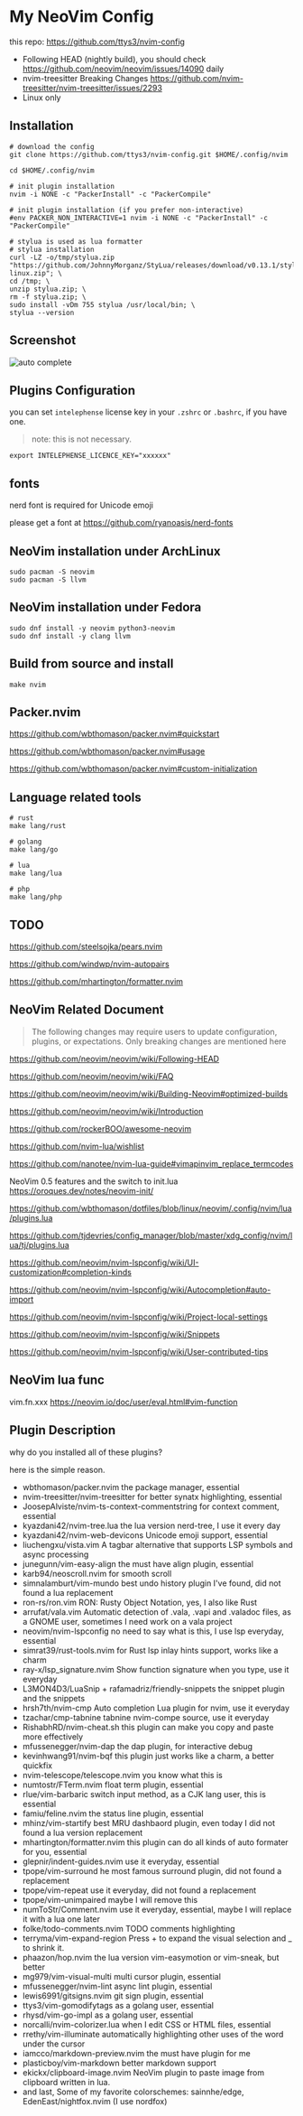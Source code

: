 # My NeoVim Config

this repo: https://github.com/ttys3/nvim-config

* Following HEAD (nightly build), you should check https://github.com/neovim/neovim/issues/14090 daily
* nvim-treesitter Breaking Changes https://github.com/nvim-treesitter/nvim-treesitter/issues/2293
* Linux only


## Installation

```shell
# download the config
git clone https://github.com/ttys3/nvim-config.git $HOME/.config/nvim

cd $HOME/.config/nvim

# init plugin installation
nvim -i NONE -c "PackerInstall" -c "PackerCompile"

# init plugin installation (if you prefer non-interactive)
#env PACKER_NON_INTERACTIVE=1 nvim -i NONE -c "PackerInstall" -c "PackerCompile"

# stylua is used as lua formatter
# stylua installation
curl -LZ -o/tmp/stylua.zip "https://github.com/JohnnyMorganz/StyLua/releases/download/v0.13.1/stylua-linux.zip"; \
cd /tmp; \
unzip stylua.zip; \
rm -f stylua.zip; \
sudo install -vDm 755 stylua /usr/local/bin; \
stylua --version
```

## Screenshot

![auto complete](https://user-images.githubusercontent.com/41882455/126368871-40bc204f-f804-47ba-811a-8200ff107fdf.png)

## Plugins Configuration

you can set `intelephense` license key in your `.zshrc` or `.bashrc`, if you have one.

> note: this is not necessary.

```shell
export INTELEPHENSE_LICENCE_KEY="xxxxxx"
```

## fonts

nerd font is required for Unicode emoji

please get a font at https://github.com/ryanoasis/nerd-fonts

## NeoVim installation under ArchLinux

```shell
sudo pacman -S neovim
sudo pacman -S llvm
```

## NeoVim installation under Fedora
```shell
sudo dnf install -y neovim python3-neovim
sudo dnf install -y clang llvm
```

## Build from source and install

```
make nvim
```

## Packer.nvim

https://github.com/wbthomason/packer.nvim#quickstart

https://github.com/wbthomason/packer.nvim#usage

https://github.com/wbthomason/packer.nvim#custom-initialization

## Language related tools

```shell
# rust
make lang/rust

# golang
make lang/go

# lua
make lang/lua

# php
make lang/php
```

## TODO

https://github.com/steelsojka/pears.nvim

https://github.com/windwp/nvim-autopairs

https://github.com/mhartington/formatter.nvim

## NeoVim Related Document

> The following changes may require users to update configuration, plugins, or expectations. Only breaking changes are mentioned here

<https://github.com/neovim/neovim/wiki/Following-HEAD>

<https://github.com/neovim/neovim/wiki/FAQ>

<https://github.com/neovim/neovim/wiki/Building-Neovim#optimized-builds>

<https://github.com/neovim/neovim/wiki/Introduction>

https://github.com/rockerBOO/awesome-neovim

https://github.com/nvim-lua/wishlist

https://github.com/nanotee/nvim-lua-guide#vimapinvim_replace_termcodes

NeoVim 0.5 features and the switch to init.lua https://oroques.dev/notes/neovim-init/

https://github.com/wbthomason/dotfiles/blob/linux/neovim/.config/nvim/lua/plugins.lua

https://github.com/tjdevries/config_manager/blob/master/xdg_config/nvim/lua/tj/plugins.lua

https://github.com/neovim/nvim-lspconfig/wiki/UI-customization#completion-kinds

https://github.com/neovim/nvim-lspconfig/wiki/Autocompletion#auto-import

https://github.com/neovim/nvim-lspconfig/wiki/Project-local-settings

https://github.com/neovim/nvim-lspconfig/wiki/Snippets

https://github.com/neovim/nvim-lspconfig/wiki/User-contributed-tips

## NeoVim lua func

vim.fn.xxx https://neovim.io/doc/user/eval.html#vim-function


## Plugin Description

why do you installed all of these plugins?

here is the simple reason.

- wbthomason/packer.nvim the package manager, essential
- nvim-treesitter/nvim-treesitter for better synatx highlighting, essential
- JoosepAlviste/nvim-ts-context-commentstring for context comment, essential
- kyazdani42/nvim-tree.lua the lua version nerd-tree, I use it every day
- kyazdani42/nvim-web-devicons Unicode emoji support, essential
- liuchengxu/vista.vim A tagbar alternative that supports LSP symbols and async processing
- junegunn/vim-easy-align the must have align plugin, essential
- karb94/neoscroll.nvim for smooth scroll
- simnalamburt/vim-mundo best undo history plugin I've found, did not found a lua replacement
- ron-rs/ron.vim RON: Rusty Object Notation, yes, I also like Rust
- arrufat/vala.vim Automatic detection of .vala, .vapi and .valadoc files, as a GNOME user, sometimes I need work on a vala project
- neovim/nvim-lspconfig no need to say what is this, I use lsp everyday, essential
- simrat39/rust-tools.nvim for Rust lsp inlay hints support, works like a charm
- ray-x/lsp_signature.nvim Show function signature when you type, use it everyday
- L3MON4D3/LuaSnip + rafamadriz/friendly-snippets the snippet plugin and the snippets
- hrsh7th/nvim-cmp Auto completion Lua plugin for nvim, use it everyday
- tzachar/cmp-tabnine tabnine nvim-compe source, use it everyday
- RishabhRD/nvim-cheat.sh this plugin can make you copy and paste more effectively
- mfussenegger/nvim-dap the dap plugin, for interactive debug
- kevinhwang91/nvim-bqf this plugin just works like a charm, a better quickfix
- nvim-telescope/telescope.nvim you know what this is
- numtostr/FTerm.nvim float term plugin, essential
- rlue/vim-barbaric switch input method, as a CJK lang user, this is essential
- famiu/feline.nvim the status line plugin, essential
- mhinz/vim-startify best MRU dashbaord plugin, even today I did not found a lua version replacement
- mhartington/formatter.nvim this plugin can do all kinds of auto formater for you, essential
- glepnir/indent-guides.nvim use it everyday, essential
- tpope/vim-surround he most famous surround plugin, did not found a replacement
- tpope/vim-repeat use it everyday, did not found a replacement
- tpope/vim-unimpaired maybe I will remove this
- numToStr/Comment.nvim use it everyday, essential, maybe I will replace it with a lua one later
- folke/todo-comments.nvim TODO comments highlighting
- terryma/vim-expand-region Press + to expand the visual selection and _ to shrink it.
- phaazon/hop.nvim the lua version vim-easymotion or vim-sneak, but better
- mg979/vim-visual-multi multi cursor plugin, essential
- mfussenegger/nvim-lint async lint plugin, essential
- lewis6991/gitsigns.nvim git sign plugin, essential
- ttys3/vim-gomodifytags as a golang user, essential
- rhysd/vim-go-impl as a golang user, essential
- norcalli/nvim-colorizer.lua when I edit CSS or HTML files, essential
- rrethy/vim-illuminate automatically highlighting other uses of the word under the cursor
- iamcco/markdown-preview.nvim the must have plugin for me
- plasticboy/vim-markdown better markdown support
- ekickx/clipboard-image.nvim NeoVim plugin to paste image from clipboard written in lua.
- and last, Some of my favorite colorschemes: sainnhe/edge, EdenEast/nightfox.nvim (I use nordfox)

